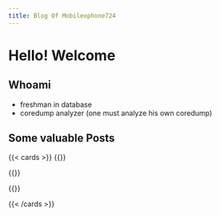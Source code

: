 ```yaml
---
title: Blog Of Mobileophone724
---
```


# Hello! Welcome
## Whoami
* freshman in database
* coredump analyzer (one must analyze his own coredump)

## Some valuable Posts

{{< cards >}}
  {{<card link="topics/ssl/zero2rsa"
     title="从零开始证明RSA"
     subtitle="从初等数学开始，探究经典的RSA算法的数学原理">}}

  {{<card link="postgresql/pgvector"
     title="pgvector and vector database"
     subtitle="the algorithms of vector search and how does pgvector implement the">}}

  {{<card link="topics/ssl/ssl-in-pg"
     title="ssl-in-pg"
     subtitle="how to config ssl in PostgreSQL">}}

{{< /cards >}}
